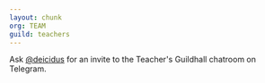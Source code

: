 ```yaml
---
layout: chunk
org: TEAM
guild: teachers
---
```

Ask [@deicidus](http://telegram.me/deicidus) for an invite to the Teacher's Guildhall chatroom on Telegram.

